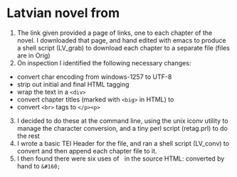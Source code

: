 # Latvian novel from 
1. The link given provided a page of links, one to each chapter of the novel. I downloaded that page, and hand edited with emacs to produce a shell script (LV_grab) to download each chapter to a separate file (files are in Orig)
2. On inspection I identified the following necessary changes:
- convert char encoding from windows-1257 to UTF-8
- strip out initial and final HTML tagging
- wrap the text in a `<div>`
- convert chapter titles (marked with `<big>` in HTML) to <head>
- convert `<br>` tags to `</p><p>`
3. I decided to do these at the command line, using the unix iconv utility to manage the character conversion, and a tiny perl script (retag.prl) to do the rest
4. I wrote a basic TEI Header for the file, and ran a shell script (LV_conv) to convert and then append each chapter file to it.
5. I then found there were six uses of &nbsp; in the source HTML: converted by hand to `&#160;`
